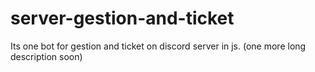 # server-gestion-and-ticket

Its one bot for gestion and ticket on discord server in js.  (one more long description soon)

